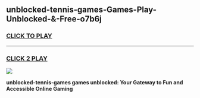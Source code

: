 
## unblocked-tennis-games-Games-Play-Unblocked-&-Free-o7b6j
<h3>
<a href="https://premium76.site?title=unblocked-tennis-games&ref=24A">CLICK TO PLAY</a></h3>
<hr>

<h3>
<a href="https://premium76.site?title=unblocked-tennis-games&ref=24A">CLICK 2 PLAY</a>
  
</h3>

<a href="https://premium76.site?title=unblocked-tennis-games&ref=24A"><img src="https://clearcache.store/games.png"></a>


**unblocked-tennis-games games unblocked: Your Gateway to Fun and Accessible Online Gaming**
